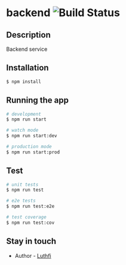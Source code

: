 # backend ![Build Status](https://travis-ci.com/ayongampus/backend.svg?token=DTfdnuhwbgxe9Re3YAnv&branch=master)

## Description

Backend service

## Installation

```bash
$ npm install
```

## Running the app

```bash
# development
$ npm run start

# watch mode
$ npm run start:dev

# production mode
$ npm run start:prod
```

## Test

```bash
# unit tests
$ npm run test

# e2e tests
$ npm run test:e2e

# test coverage
$ npm run test:cov
```

## Stay in touch

- Author - [Luthfi](https://twitter.com/jennndol)

